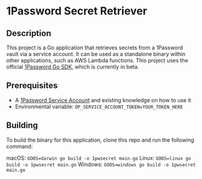 # 1Password Secret Retriever 

## Description

This project is a Go application that retrieves secrets from a 1Password vault via a service account. It can be used as a standalone binary within other applications, such as AWS Lambda functions. This project uses the official [1Password Go SDK](https://github.com/1Password/onepassword-sdk-go), which is currently in beta.

## Prerequisites

- A [1Password Service Account](https://developer.1password.com/docs/service-accounts/) and existing knowledge on how to use it
- Environmental variable: `OP_SERVICE_ACCOUNT_TOKEN=YOUR_TOKEN_HERE`

## Building

To build the binary for this application, clone this repo and run the following command:

macOS: `GOOS=darwin go build -o 1pwsecret main.go`
Linux: `GOOS=linux go build -o 1pwsecret main.go`
Windows: `GOOS=windows go build -o 1pwsecret main.go`